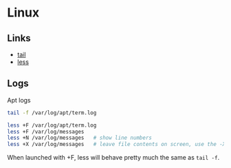 # Linux

## Links

- [tail](https://www.linuxfoundation.org/blog/blog/classic-sysadmin-14-tail-and-head-commands-in-linux-unix#:~:text=Linux%20Tail%20Command%20Syntax&text=Tail%20is%20a%20command%20which,of%20a%20file%2C%20then%20exits.)
- [less](https://linuxize.com/post/less-command-in-linux/)

## Logs

Apt logs

```bash
tail -f /var/log/apt/term.log
```

```bash
less +F /var/log/apt/term.log
less +F /var/log/messages
less +N /var/log/messages   # show line numbers
less +X /var/log/messages   # leave file contents on screen, use the -X option:
```

When launched with +F, less will behave pretty much the same as `tail -f`.
